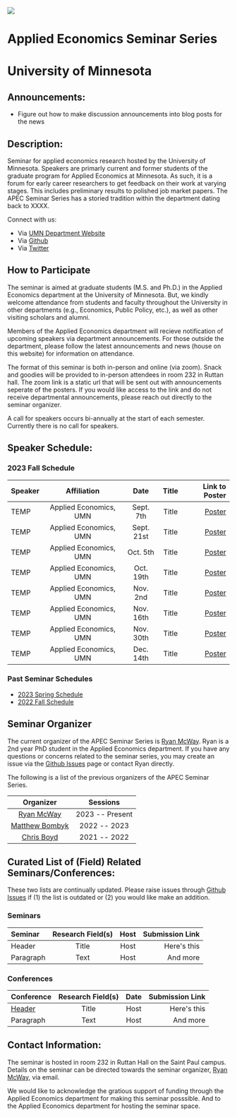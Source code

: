 ![](https://github.com/apecseminar/apecseminar.github.io/images/umn_logo.jpg) 

# Applied Economics Seminar Series 
# University of Minnesota

## Announcements:

- Figure out how to make discussion announcements into blog posts for the news

## Description: 

Seminar for applied economics research hosted by the University of Minnesota. 
Speakers are primarly current and former students of the graduate program for Applied Economics at Minnesota. 
As such, it is a forum for early career researchers to get feedback on their work at varying stages. 
This includes preliminary results to polished job market papers. 
The APEC Seminar Series has a storied tradition within the department dating back to XXXX. 

Connect with us:
- Via [UMN Department Website](https://apec.umn.edu/)
- Via [Github](https://github.com/apecseminar/)
- Via [Twitter](https://twitter.com/apecmn) 

## How to Participate 

The seminar is aimed at graduate students (M.S. and Ph.D.) in the Applied Economics department at the University of Minnesota.
But, we kindly welcome attendance from students and faculty throughout the University in other departments (e.g., Economics, Public Policy, etc.), as well as other visiting scholars and alumni. 

Members of the Applied Economics department will recieve notification of upcoming speakers via department announcements. 
For those outside the department, please follow the latest announcements and news (house on this website) for information on attendance. 

The format of this seminar is both in-person and online (via zoom). Snack and goodies will be provided to in-person attendees in room 232 in Ruttan hall. The zoom link is a static url that will be sent out with announcements seperate of the posters. If you would like access to the link and do not receive departmental announcements, please reach out directly to the seminar organizer.

A call for speakers occurs bi-annually at the start of each semester. 
Currently there is no call for speakers. 

<!---
Please find a link to the call for speakers below. Doctoral students and masters students are encouraged to present both early/preliminary work as a short presentation, as well as polished work in a longer format. 

# [CALL FOR SPEAKERS](link...)
-->


## Speaker Schedule: 

### 2023 Fall Schedule

| **Speaker**      | **Affiliation** | **Date** | **Title** | **Link to Poster** |
| :---        |    :----:   |   :----:   |    :----:   |    ---: |
| TEMP      | Applied Economics, UMN   |   Sept. 7th   |  Title | [Poster]()    |
| TEMP  | Applied Economics, UMN    | Sept. 21st       |   Title   | [Poster]()  |
| TEMP  | Applied Economics, UMN    | Oct. 5th      |   Title   | [Poster]()    |
| TEMP  | Applied Economics, UMN    | Oct. 19th      |   Title   | [Poster]()    |
| TEMP  | Applied Economics, UMN    | Nov. 2nd     |   Title   | [Poster]()    |
| TEMP  | Applied Economics, UMN    | Nov. 16th      |   Title   | [Poster]()    |
| TEMP  | Applied Economics, UMN    | Nov. 30th      |   Title   | [Poster]()    |
| TEMP  | Applied Economics, UMN    | Dec. 14th      |   Title   | [Poster]()    |



### Past Seminar Schedules

- [2023 Spring Schedule](/past_schedules/schedule_2023_spring.md)
- [2022 Fall Schedule](/past_schedules/schedule_2022_fall.md)

## Seminar Organizer

The current organizer of the APEC Seminar Series is [Ryan McWay](https://mcwayrm.github.io/). 
Ryan is a 2nd year PhD student in the Applied Economics department. 
If you have any questions or concerns related to the seminar series, you may create an issue via the [Github Issues](https://github.com/apecseminar/apecseminar.github.io/issues) page or contact Ryan directly. 

The following is a list of the previous organizers of the APEC Seminar Series. 

| **Organizer**      | **Sessions** | 
|   :----:   |     :----:   | 
| [Ryan McWay](https://mcwayrm.github.io/)     | 2023 -- Present       |  
| [Matthew Bombyk](https://www.linkedin.com/in/matthew-bombyk-33b09642)     | 2022 -- 2023       |  
| [Chris Boyd](https://www.chrismboyd.com/)   | 2021 -- 2022    | 


## Curated List of (Field) Related Seminars/Conferences:

These two lists are continually updated. 
Please raise issues through [Github Issues](https://github.com/apecseminar/apecseminar.github.io/issues) if (1) the list is outdated or (2) you would like make an addition. 

### Seminars

| **Seminar**      | **Research Field(s)** | **Host** | **Submission Link** |
| :---        |    :----:   |     :----:   |     ---: |
| Header      | Title       |  Host | Here's this   |
| Paragraph   | Text        |  Host | And more      |

### Conferences

| **Conference**      | **Research Field(s)** | **Date** |  **Submission Link** |
| :---        |    :----:   |     :----:   |     ---: |
| [Header](Test)      | Title       |  Host | Here's this   |
| Paragraph   | Text        |  Host | And more      |


## Contact Information: 

The seminar is hosted in room 232 in Ruttan Hall on the Saint Paul campus. 
Details on the seminar can be directed towards the seminar organizer, [Ryan McWay](https://mcwayrm.github.io/), via email. 


We would like to acknowledge the gratious support of funding through the Applied Economics department for making this seminar posssible. 
And to the Applied Economics department for hosting the seminar space.
